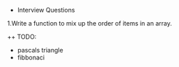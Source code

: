 + Interview Questions 

1.Write a function to mix up the order of items in an array.

++ TODO:
* pascals triangle
* fibbonaci